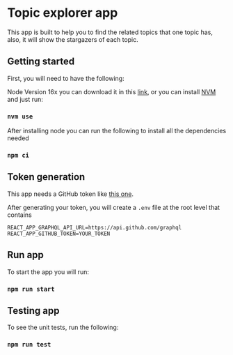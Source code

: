 # Topic explorer app
This app is built to help you to find the related topics that one topic has, also, it will show the stargazers of each topic.

## Getting started

First, you will need to have the following:

Node Version 16x you can download it in this [link](https://nodejs.org), or you can install [NVM](https://github.com/nvm-sh/nvm#installing-and-updating) and just run:

### `nvm use` 

After installing node you can run the following to install all the dependencies needed

### `npm ci`

## Token generation

This app needs a GitHub token like [this one](https://docs.github.com/en/graphql/guides/forming-calls-with-graphql).

After generating your token, you will create a `.env` file at the root level that contains

```
REACT_APP_GRAPHQL_API_URL=https://api.github.com/graphql
REACT_APP_GITHUB_TOKEN=YOUR_TOKEN
```

## Run app
To start the app you will run:

### `npm run start`

## Testing app
To see the unit tests, run the following:

### `npm run test`
